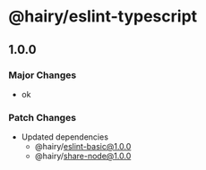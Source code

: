 # @hairy/eslint-typescript

## 1.0.0

### Major Changes

- ok

### Patch Changes

- Updated dependencies
  - @hairy/eslint-basic@1.0.0
  - @hairy/share-node@1.0.0
